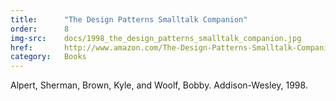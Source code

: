 ```yaml
---
title:      "The Design Patterns Smalltalk Companion"
order:      8
img-src:    docs/1998_the_design_patterns_smalltalk_companion.jpg
href:       http://www.amazon.com/The-Design-Patterns-Smalltalk-Companion/dp/0201184621
category:   Books
---
```

Alpert, Sherman, Brown, Kyle, and Woolf, Bobby. Addison-Wesley, 1998.